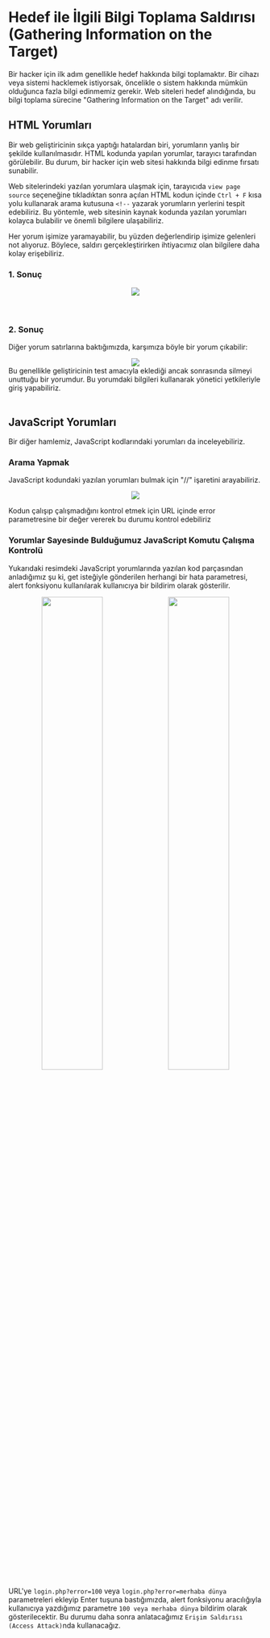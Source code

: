 # Hedef ile İlgili Bilgi Toplama Saldırısı (Gathering Information on the Target)

Bir hacker için ilk adım genellikle hedef hakkında bilgi toplamaktır. Bir cihazı veya sistemi hacklemek istiyorsak, öncelikle o sistem hakkında mümkün olduğunca fazla bilgi edinmemiz gerekir. Web siteleri hedef alındığında, bu bilgi toplama sürecine "Gathering Information on the Target" adı verilir.


## HTML Yorumları
Bir web geliştiricinin sıkça yaptığı hatalardan biri, yorumların yanlış bir şekilde kullanılmasıdır. HTML kodunda yapılan yorumlar, tarayıcı tarafından görülebilir. Bu durum, bir hacker için web sitesi hakkında bilgi edinme fırsatı sunabilir.

Web sitelerindeki yazılan yorumlara ulaşmak için, tarayıcıda `view page source` seçeneğine tıkladıktan sonra açılan HTML kodun içinde `Ctrl + F` kısa yolu kullanarak arama kutusuna `<!--` yazarak yorumların yerlerini tespit edebiliriz. Bu yöntemle, web sitesinin kaynak kodunda yazılan yorumları kolayca bulabilir ve önemli bilgilere ulaşabiliriz.

Her yorum işimize yaramayabilir, bu yüzden değerlendirip işimize gelenleri not alıyoruz. Böylece, saldırı gerçekleştirirken ihtiyacımız olan bilgilere daha kolay erişebiliriz.

### 1. Sonuç
<div align="center">
    <img src="https://github.com/yasir723/hedef-ile-ilgili-bilgi-toplama/assets/111686779/87feec64-fa76-4008-a259-eda57cbf655f">
</div>
<br></br>

### 2. Sonuç
Diğer yorum satırlarına baktığımızda, karşımıza böyle bir yorum çıkabilir:

<div align="center">
    <img src="https://github.com/yasir723/hedef-ile-ilgili-bilgi-toplama/assets/111686779/743d2623-f15d-4aef-af44-6a2eeb40bcaa">
</div>
Bu genellikle geliştiricinin test amacıyla eklediği ancak sonrasında silmeyi unuttuğu bir yorumdur. Bu yorumdaki bilgileri kullanarak yönetici yetkileriyle giriş yapabiliriz.
<br></br>

## JavaScript Yorumları
Bir diğer hamlemiz, JavaScript kodlarındaki yorumları da inceleyebiliriz. 

### Arama Yapmak
JavaScript kodundaki yazılan yorumları bulmak için "//" işaretini arayabiliriz. 
<div align="center">
    <img src="https://github.com/yasir723/hedef-ile-ilgili-bilgi-toplama/assets/111686779/31c8c97c-45ae-4b75-bba5-718b27ec0e08">
</div>

Kodun çalışıp çalışmadığını kontrol etmek için URL içinde error parametresine bir değer vererek bu durumu kontrol edebiliriz


### Yorumlar Sayesinde Bulduğumuz JavaScript Komutu Çalışma Kontrolü
Yukarıdaki resimdeki JavaScript yorumlarında yazılan kod parçasından anladığımız şu ki, get isteğiyle gönderilen herhangi bir hata parametresi, alert fonksiyonu kullanılarak kullanıcıya bir bildirim olarak gösterilir.

<div align="center">
    <img src="https://github.com/yasir723/hedef-ile-ilgili-bilgi-toplama/assets/111686779/b1a16226-e156-45a2-ac46-3ff800625ee7" width=49% >
    <img src="https://github.com/yasir723/hedef-ile-ilgili-bilgi-toplama/assets/111686779/ee472d38-feb2-4ff7-aad3-0bbcda8b8070" width=49% >
</div>
<br></br>

URL'ye `login.php?error=100` veya `login.php?error=merhaba dünya` parametreleri ekleyip Enter tuşuna bastığımızda, alert fonksiyonu aracılığıyla kullanıcıya yazdığımız parametre `100 veya merhaba dünya` bildirim olarak gösterilecektir. Bu durumu daha sonra anlatacağımız `Erişim Saldırısı (Access Attack)`nda kullanacağız.
